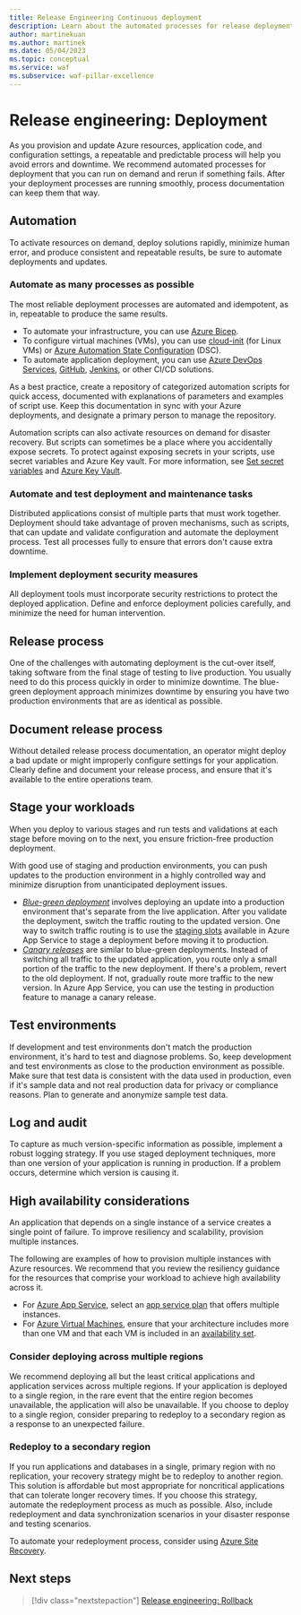 ```yaml
---
title: Release Engineering Continuous deployment
description: Learn about the automated processes for release deployment that you can run on demand and rerun if something fails.
author: martinekuan
ms.author: martinek
ms.date: 05/04/2023
ms.topic: conceptual
ms.service: waf
ms.subservice: waf-pillar-excellence
---
```


# Release engineering: Deployment

As you provision and update Azure resources, application code, and configuration settings, a repeatable and predictable process will help you avoid errors and downtime. We recommend automated processes for deployment that you can run on demand and rerun if something fails. After your deployment processes are running smoothly, process documentation can keep them that way.

## Automation

To activate resources on demand, deploy solutions rapidly, minimize human error, and produce consistent and repeatable results, be sure to automate deployments and updates.

### Automate as many processes as possible

The most reliable deployment processes are automated and idempotent, as in, repeatable to produce the same results.

- To automate your infrastructure, you can use [Azure Bicep](/azure/azure-resource-manager/bicep/learn-bicep).
- To configure virtual machines (VMs), you can use [cloud-init](/azure/virtual-machines/windows/infrastructure-automation#cloud-init) (for Linux VMs) or [Azure Automation State Configuration](/azure/automation/automation-dsc-overview) (DSC).
- To automate application deployment, you can use [Azure DevOps Services](/azure/virtual-machines/windows/infrastructure-automation#azure-devops-services), [GitHub](/azure/app-service/deploy-github-actions?tabs=applevel), [Jenkins](/azure/virtual-machines/windows/infrastructure-automation#jenkins), or other CI/CD solutions.

As a best practice, create a repository of categorized automation scripts for quick access, documented with explanations of parameters and examples of script use. Keep this documentation in sync with your Azure deployments, and designate a primary person to manage the repository.

Automation scripts can also activate resources on demand for disaster recovery. But scripts can sometimes be a place where you accidentally expose secrets. To protect against exposing secrets in your scripts, use secret variables and Azure Key vault. For more information, see [Set secret variables](/azure/devops/pipelines/process/set-secret-variables) and [Azure Key Vault](/azure/key-vault/general/overview).

### Automate and test deployment and maintenance tasks

Distributed applications consist of multiple parts that must work together. Deployment should take advantage of proven mechanisms, such as scripts, that can update and validate configuration and automate the deployment process. Test all processes fully to ensure that errors don't cause extra downtime.

### Implement deployment security measures

All deployment tools must incorporate security restrictions to protect the deployed application. Define and enforce deployment policies carefully, and minimize the need for human intervention.

## Release process

One of the challenges with automating deployment is the cut-over itself, taking software from the final stage of testing to live production. You usually need to do this process quickly in order to minimize downtime. The blue-green deployment approach minimizes downtime by ensuring you have two production environments that are as identical as possible.

## Document release process

Without detailed release process documentation, an operator might deploy a bad update or might improperly configure settings for your application. Clearly define and document your release process, and ensure that it's available to the entire operations team.

## Stage your workloads

When you deploy to various stages and run tests and validations at each stage before moving on to the next, you ensure friction-free production deployment.

With good use of staging and production environments, you can push updates to the production environment in a highly controlled way and minimize disruption from unanticipated deployment issues.

- [*Blue-green deployment*](https://martinfowler.com/bliki/BlueGreenDeployment.html) involves deploying an update into a production environment that's separate from the live application. After you validate the deployment, switch the traffic routing to the updated version. One way to switch traffic routing is to use the [staging slots](/azure/app-service/web-sites-staged-publishing) available in Azure App Service to stage a deployment before moving it to production.
- [*Canary releases*](https://martinfowler.com/bliki/CanaryRelease.html) are similar to blue-green deployments. Instead of switching all traffic to the updated application, you route only a small portion of the traffic to the new deployment. If there's a problem, revert to the old deployment. If not, gradually route more traffic to the new version. In Azure App Service, you can use the testing in production feature to manage a canary release.

## Test environments

If development and test environments don't match the production environment, it's hard to test and diagnose problems. So, keep development and test environments as close to the production environment as possible. Make sure that test data is consistent with the data used in production, even if it's sample data and not real production data for privacy or compliance reasons. Plan to generate and anonymize sample test data.

## Log and audit

To capture as much version-specific information as possible, implement a robust logging strategy. If you use staged deployment techniques, more than one version of your application is running in production. If a problem occurs, determine which version is causing it.

## High availability considerations

An application that depends on a single instance of a service creates a single point of failure. To improve resiliency and scalability, provision multiple instances.

The following are examples of how to provision multiple instances with Azure resources. We recommend that you review the resiliency guidance for the resources that comprise your workload to achieve high availability across it.

- For [Azure App Service](/azure/app-service/app-service-value-prop-what-is/), select an [app service plan](/azure/app-service/azure-web-sites-web-hosting-plans-in-depth-overview/) that offers multiple instances.
- For [Azure Virtual Machines](/azure/virtual-machines/windows/), ensure that your architecture includes more than one VM and that each VM is included in an [availability set](/azure/virtual-machines/windows/manage-availability).

### Consider deploying across multiple regions

We recommend deploying all but the least critical applications and application services across multiple regions. If your application is deployed to a single region, in the rare event that the entire region becomes unavailable, the application will also be unavailable. If you choose to deploy to a single region, consider preparing to redeploy to a secondary region as a response to an unexpected failure.

### Redeploy to a secondary region

If you run applications and databases in a single, primary region with no replication, your recovery strategy might be to redeploy to another region. This solution is affordable but most appropriate for noncritical applications that can tolerate longer recovery times. If you choose this strategy, automate the redeployment process as much as possible. Also, include redeployment and data synchronization scenarios in your disaster response and testing scenarios.

To automate your redeployment process, consider using [Azure Site Recovery](/azure/site-recovery/).

## Next steps

> [!div class="nextstepaction"]
> [Release engineering: Rollback ](./release-engineering-rollback.md)
